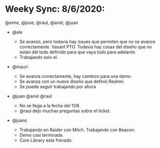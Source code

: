
# Weeky Sync: 8/6/2020: 
@xime, @jose, @raul, @ariel, @juan

- @ale
  - Se avanzo, pero todavia hay issues que permiten que no se avance correctamente. Vasant PTO. Todavia hay cosas del diseño que no estan del todo definido para que vaya todo para adelante.
  - Trabajando solo el.

- @mauri
  - Se avanza correctamente, hay cambios para una demo.
  - Se avanza con un nuevo diseño que definió Reshmi.
  - Se puede seguir trabajando por ahora

- @juan @ariel @raul
  - No se llega a la fecha del 11/8.
  - @raul dejo muchas preguntas sobre el ticket.

- @juanc
  - Trabajando en Raider con Mitch. Trabajando con Beacon.
  - Demo casi terminada.
  - Core Library esta frenado.
